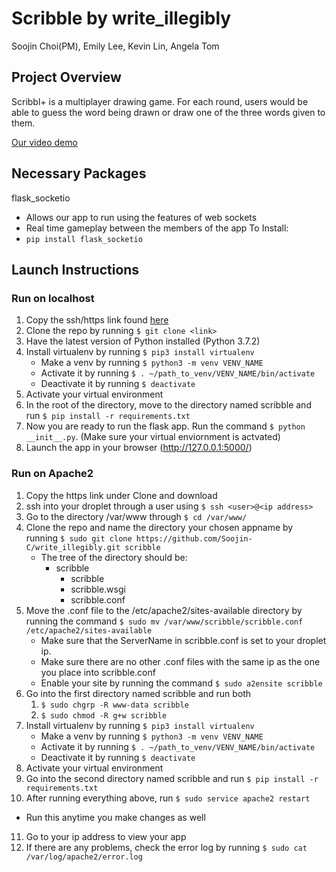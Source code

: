 # Scribble by write_illegibly
Soojin Choi(PM), Emily Lee, Kevin Lin, Angela Tom
## Project Overview
Scribbl+ is a multiplayer drawing game. For each round, users would be able to guess the word being drawn or draw one of the three words given to them.

[Our video demo](https://youtube.com/watch?v=sUy7rwauz9s)

## Necessary Packages
flask_socketio
* Allows our app to run using the features of web sockets
* Real time gameplay between the members of the app
To Install:
* `pip install flask_socketio`  

## Launch Instructions
### Run on localhost
1. Copy the ssh/https link found [here](https://github.com/Soojin-C/write_illegibly)
2. Clone the repo by running `$ git clone <link>`
3. Have the latest version of Python installed (Python 3.7.2)
4. Install virtualenv by running `$ pip3 install virtualenv`
   * Make a venv by running `$ python3 -m venv VENV_NAME`
   * Activate it by running `$ . ~/path_to_venv/VENV_NAME/bin/activate`
   * Deactivate it by running `$ deactivate`
5. Activate your virtual environment
6. In the root of the directory, move to the directory named scribble and run `$ pip install -r requirements.txt`
7. Now you are ready to run the flask app. Run the command `$ python __init__.py`. (Make sure your virtual enviornment is actvated)
8. Launch the app in your browser (http://127.0.0.1:5000/)

### Run on Apache2
1. Copy the https link under Clone and download
2. ssh into your droplet through a user using `$ ssh <user>@<ip address>`
3. Go to the directory /var/www through `$ cd /var/www/`
4. Clone the repo and name the directory your chosen appname by running
  `$ sudo git clone https://github.com/Soojin-C/write_illegibly.git scribble`
   * The tree of the directory should be:
      * scribble
         * scribble
         * scribble.wsgi
         * scribble.conf
5. Move the .conf file to the /etc/apache2/sites-available directory by running the command
`$ sudo mv /var/www/scribble/scribble.conf /etc/apache2/sites-available`
   * Make sure that the ServerName in scribble.conf is set to your droplet ip.
   * Make sure there are no other .conf files with the same ip as the one you place into scribble.conf
   * Enable your site by running the command `$ sudo a2ensite scribble`
6. Go into the first directory named scribble and run both
    1. `$ sudo chgrp -R www-data scribble`
    2. `$ sudo chmod -R g+w scribble`
7. Install virtualenv by running `$ pip3 install virtualenv`
   * Make a venv by running `$ python3 -m venv VENV_NAME`
   * Activate it by running `$ . ~/path_to_venv/VENV_NAME/bin/activate`
   * Deactivate it by running `$ deactivate`
8. Activate your virtual environment
9. Go into the second directory named scribble and run `$ pip install -r requirements.txt`
10. After running everything above, run `$ sudo service apache2 restart`
   * Run this anytime you make changes as well
11. Go to your ip address to view your app
12. If there are any problems, check the error log by running `$ sudo cat /var/log/apache2/error.log`
